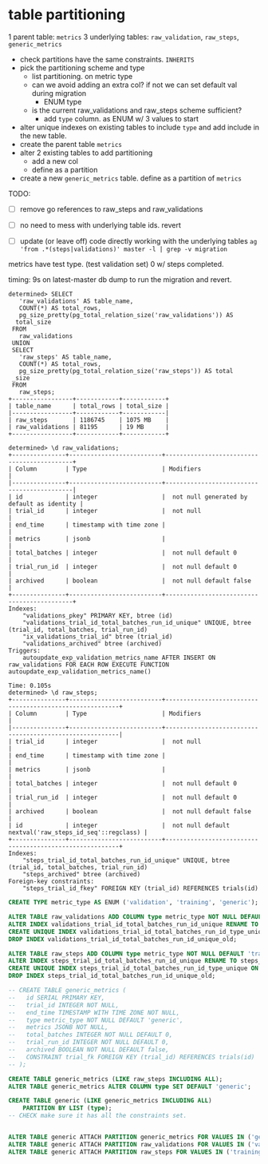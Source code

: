 # table partitioning

1 parent table: `metrics`
3 underlying tables: `raw_validation`, `raw_steps`, `generic_metrics`

- check partitions have the same constraints. `INHERITS`
- pick the partitioning scheme and type
  - list partitioning. on metric type
  - can we avoid adding an extra col? if not we can set default val during migration
    - ENUM type
  - is the current raw_validations and raw_steps scheme sufficient?
    - add `type` column. as ENUM w/ 3 values to start
- alter unique indexes on existing tables to include `type` and
add include in the new table.
- create the parent table `metrics`
- alter 2 existing tables to add partitioning
  - add a new col
  - define as a partition
- create a new `generic_metrics` table. define as a partition of `metrics`

TODO:
- [ ] remove go references to raw_steps and raw_validations
- [ ] no need to mess with underlying table ids. revert
- [ ] update (or leave off) code directly working with the underlying tables
  `ag 'from .*(steps|validations)' master -l | grep -v migration`


metrics have test type. (test validation set)
0 w/ steps completed.


timing: 9s on latest-master db dump to run the migration and revert.
```
determined> SELECT
   'raw_validations' AS table_name,
   COUNT(*) AS total_rows,
   pg_size_pretty(pg_total_relation_size('raw_validations')) AS
  total_size
 FROM
   raw_validations
 UNION
 SELECT
   'raw_steps' AS table_name,
   COUNT(*) AS total_rows,
   pg_size_pretty(pg_total_relation_size('raw_steps')) AS total
 _size
 FROM
   raw_steps;
+-----------------+------------+------------+
| table_name      | total_rows | total_size |
|-----------------+------------+------------|
| raw_steps       | 1186745    | 1075 MB    |
| raw_validations | 81195      | 19 MB      |
+-----------------+------------+------------+
```

```
determined> \d raw_validations;
+---------------+--------------------------+--------------------------------------------+
| Column        | Type                     | Modifiers                                  |
|---------------+--------------------------+--------------------------------------------|
| id            | integer                  |  not null generated by default as identity |
| trial_id      | integer                  |  not null                                  |
| end_time      | timestamp with time zone |                                            |
| metrics       | jsonb                    |                                            |
| total_batches | integer                  |  not null default 0                        |
| trial_run_id  | integer                  |  not null default 0                        |
| archived      | boolean                  |  not null default false                    |
+---------------+--------------------------+--------------------------------------------+
Indexes:
    "validations_pkey" PRIMARY KEY, btree (id)
    "validations_trial_id_total_batches_run_id_unique" UNIQUE, btree (trial_id, total_batches, trial_run_id)
    "ix_validations_trial_id" btree (trial_id)
    "validations_archived" btree (archived)
Triggers:
    autoupdate_exp_validation_metrics_name AFTER INSERT ON raw_validations FOR EACH ROW EXECUTE FUNCTION autoupdate_exp_validation_metrics_name()

Time: 0.105s
determined> \d raw_steps;
+---------------+--------------------------+---------------------------------------------------------+
| Column        | Type                     | Modifiers                                               |
|---------------+--------------------------+---------------------------------------------------------|
| trial_id      | integer                  |  not null                                               |
| end_time      | timestamp with time zone |                                                         |
| metrics       | jsonb                    |                                                         |
| total_batches | integer                  |  not null default 0                                     |
| trial_run_id  | integer                  |  not null default 0                                     |
| archived      | boolean                  |  not null default false                                 |
| id            | integer                  |  not null default nextval('raw_steps_id_seq'::regclass) |
+---------------+--------------------------+---------------------------------------------------------+
Indexes:
    "steps_trial_id_total_batches_run_id_unique" UNIQUE, btree (trial_id, total_batches, trial_run_id)
    "steps_archived" btree (archived)
Foreign-key constraints:
    "steps_trial_id_fkey" FOREIGN KEY (trial_id) REFERENCES trials(id)

```


```sql
CREATE TYPE metric_type AS ENUM ('validation', 'training', 'generic');

ALTER TABLE raw_validations ADD COLUMN type metric_type NOT NULL DEFAULT 'validation';
ALTER INDEX validations_trial_id_total_batches_run_id_unique RENAME TO validations_trial_id_total_batches_run_id_unique_old;
CREATE UNIQUE INDEX validations_trial_id_total_batches_run_id_type_unique ON raw_validations (trial_id, total_batches, trial_run_id, type);
DROP INDEX validations_trial_id_total_batches_run_id_unique_old;

ALTER TABLE raw_steps ADD COLUMN type metric_type NOT NULL DEFAULT 'training';
ALTER INDEX steps_trial_id_total_batches_run_id_unique RENAME TO steps_trial_id_total_batches_run_id_unique_old;
CREATE UNIQUE INDEX steps_trial_id_total_batches_run_id_type_unique ON raw_steps (trial_id, total_batches, trial_run_id, type);
DROP INDEX steps_trial_id_total_batches_run_id_unique_old;

-- CREATE TABLE generic_metrics (
--   id SERIAL PRIMARY KEY,
--   trial_id INTEGER NOT NULL,
--   end_time TIMESTAMP WITH TIME ZONE NOT NULL,
--   type metric_type NOT NULL DEFAULT 'generic',
--   metrics JSONB NOT NULL,
--   total_batches INTEGER NOT NULL DEFAULT 0,
--   trial_run_id INTEGER NOT NULL DEFAULT 0,
--   archived BOOLEAN NOT NULL DEFAULT false,
--   CONSTRAINT trial_fk FOREIGN KEY (trial_id) REFERENCES trials(id)
-- );

CREATE TABLE generic_metrics (LIKE raw_steps INCLUDING ALL);
ALTER TABLE generic_metrics ALTER COLUMN type SET DEFAULT 'generic';

CREATE TABLE generic (LIKE generic_metrics INCLUDING ALL)
    PARTITION BY LIST (type);
-- CHECK make sure it has all the constraints set.


ALTER TABLE generic ATTACH PARTITION generic_metrics FOR VALUES IN ('generic');
ALTER TABLE generic ATTACH PARTITION raw_validations FOR VALUES IN ('validation');
ALTER TABLE generic ATTACH PARTITION raw_steps FOR VALUES IN ('training');
```
